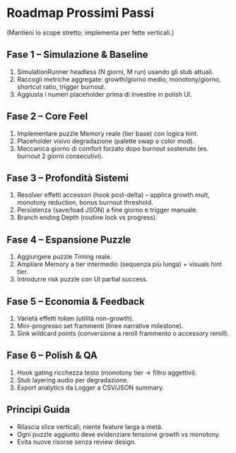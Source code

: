 # Roadmap Prossimi Passi
(Mantieni lo scope stretto; implementa per fette verticali.)

## Fase 1 – Simulazione & Baseline
1. SimulationRunner headless (N giorni, M run) usando gli stub attuali.
2. Raccogli metriche aggregate: growth/giorno medio, monotony/giorno, shortcut ratio, trigger burnout.
3. Aggiusta i numeri placeholder prima di investire in polish UI.

## Fase 2 – Core Feel
1. Implementare puzzle Memory reale (tier base) con logica hint.
2. Placeholder visivo degradazione (palette swap o color mod).
3. Meccanica giorno di comfort forzato dopo burnout sostenuto (es. burnout 2 giorni consecutivi).

## Fase 3 – Profondità Sistemi
1. Resolver effetti accessori (hook post-delta) – applica growth mult, monotony reduction, bonus burnout threshold.
2. Persistenza (save/load JSON) a fine giorno e trigger manuale.
3. Branch ending Depth (routine lock vs progress).

## Fase 4 – Espansione Puzzle
1. Aggiungere puzzle Timing reale.
2. Ampliare Memory a tier intermedio (sequenza più lunga) + visuals hint tier.
3. Introdurre risk puzzle con UI partial success.

## Fase 5 – Economia & Feedback
1. Varietà effetti token (utilità non-growth).
2. Mini-progresso set frammenti (linee narrative milestone).
3. Sink wildcard points (conversione a reroll frammento o accessory reroll).

## Fase 6 – Polish & QA
1. Hook gating ricchezza testo (monotony tier -> filtro aggettivi).
2. Stub layering audio per degradazione.
3. Export analytics da Logger a CSV/JSON summary.

## Principi Guida
- Rilascia slice verticali; niente feature larga a metà.
- Ogni puzzle aggiunto deve evidenziare tensione growth vs monotony.
- Evita nuove risorse senza review design.
